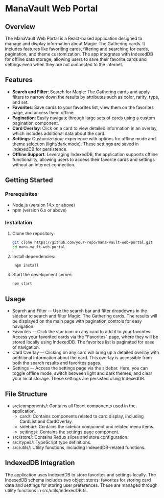 # ManaVault Web Portal

## Overview
The ManaVault Web Portal is a React-based application designed to manage and display information about Magic: The Gathering cards. It includes features like favoriting cards, filtering and searching for cards, pagination, and theme customization. The app integrates with IndexedDB for offline data storage, allowing users to save their favorite cards and settings even when they are not connected to the internet.

## Features
- **Search and Filter**: Search for Magic: The Gathering cards and apply filters to narrow down the results by attributes such as color, rarity, type, and set.
- **Favorites**: Save cards to your favorites list, view them on the favorites page, and access them offline.
- **Pagination**: Easily navigate through large sets of cards using a custom pagination component.
- **Card Overlay**: Click on a card to view detailed information in an overlay, which includes additional data about the card.
- **Settings**: Customize your experience with options for offline mode and theme selection (light/dark mode). These settings are saved in IndexedDB for persistence.
- **Offline Support**: Leveraging IndexedDB, the application supports offline functionality, allowing users to access their favorite cards and settings without an internet connection.

## Getting Started
### Prerequisites
- Node.js (version 14.x or above)
- npm (version 6.x or above)

### Installation
1. Clone the repository:
   ```bash
   git clone https://github.com/your-repo/mana-vault-web-portal.git
   cd mana-vault-web-portal
   
2. Install dependencies:
   ```bash
    npm install
   
3. Start the development server:
    ```bash
    npm start

## Usage
- Search and Filter
  -- Use the search bar and filter dropdowns in the sidebar to search and filter Magic: The Gathering cards. The results will be displayed on the main page with pagination controls for easy navigation.
- Favorites
  -- Click the star icon on any card to add it to your favorites. Access your favorited cards via the "Favorites" page, where they will be stored locally using IndexedDB. The favorites list is paginated for ease of navigation.
- Card Overlay
  -- Clicking on any card will bring up a detailed overlay with additional information about the card. This overlay is accessible from both the search results and favorites pages.
- Settings
  -- Access the settings page via the sidebar. Here, you can toggle offline mode, switch between light and dark themes, and clear your local storage. These settings are persisted using IndexedDB.

## File Structure
- src/components/: Contains all React components used in the application.
    - card/: Contains components related to card display, including CardList and CardOverlay.
    - sidebar/: Contains the sidebar component and related menu items.
    - settings/: Contains the settings page component.
- src/store/: Contains Redux slices and store configuration.
- src/types/: TypeScript type definitions.
- src/utils/: Utility functions, including IndexedDB-related functions.

## IndexedDB Integration
The application uses IndexedDB to store favorites and settings locally. The IndexedDB schema includes two object stores: favorites for storing card data and settings for storing user preferences. These are managed through utility functions in src/utils/indexedDB.ts.
